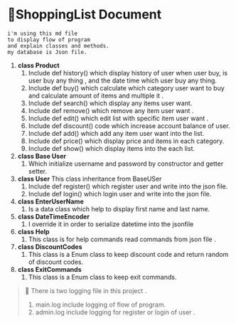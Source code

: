 # :pushpin:ShoppingList Document
	i'm using this md file
    to display flow of program
    and explain classes and methods.
    my database is Json file.
    

1) **class Product**
   1) Include def history() which display history of user when user buy, is user buy any thing , and the date time which user buy any thing.
   2) Include def buy() which calculate which category user want to buy and calculate amount of items and multiple it .
   3) Include def search() which display any items user want.
   4) Include def remove() which remove any item user want .
   5) Include def edit() which edit list with specific item user want .
   6) Include def discount() code which increase account balance of user.
   7) Include def add() which add any item user want into the list.
   8) Include def price() which display price and items in each category.
   9) Include def show() which display items into the each list.
2) **class Base User**
   1) Which initialize username and password by constructor and getter setter.
3) **class User**
    This class inheritance from BaseUSer
   1) Include def register() which register user and write into the json file.
   2) Include def login() which login user and write into the json file.
4) **class EnterUserName**
   1) Is a data class which help to display first name  and last name.
5) **class DateTimeEncoder**
   1) I override it in order to serialize datetime into the jsonfile
6) **class Help**
   1) This class is for help commands read commands from json file .
7) **class DiscountCodes**
   1) This class is a Enum class to keep discount code and return random of discount codes.
8) **class ExitCommands**
   1) This class is a Enum class to keep exit commands. 
>:pushpin: There is two logging file in this project .   
> 1. main.log
>        include logging of flow of program.
> 2. admin.log
>        include logging for register or login of user .